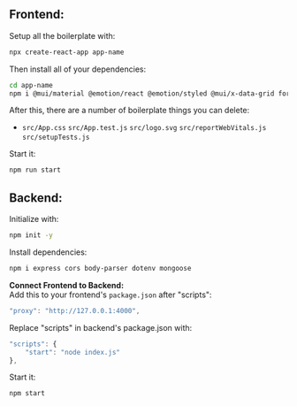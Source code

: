 ## Frontend:

Setup all the boilerplate with:
```sh
npx create-react-app app-name
```

Then install all of your dependencies:
```sh
cd app-name
npm i @mui/material @emotion/react @emotion/styled @mui/x-data-grid formik yup ...
```

After this, there are a number of boilerplate things you can delete:  
- `src/App.css` `src/App.test.js` `src/logo.svg` `src/reportWebVitals.js` `src/setupTests.js`


Start it:  
```sh
npm run start
```

## Backend:

Initialize with:
```sh
npm init -y
```

Install dependencies:
```sh
npm i express cors body-parser dotenv mongoose
```

**Connect Frontend to Backend:**  
Add this to your frontend's `package.json` after "scripts":
```js
"proxy": "http://127.0.0.1:4000",
```

Replace "scripts" in backend's package.json with:
```js
"scripts": {
    "start": "node index.js"
},
```

Start it:
```sh
npm start
```